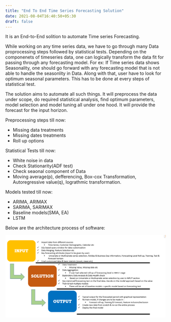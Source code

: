 ```yaml
---
title: "End To End Time Series Forecasting Solution"
date: 2021-08-04T16:40:50+05:30
draft: false
---
```


It is an End-to-End solition to automate Time series Forecasting. 

While working on any time series data, we have to go through many Data proprocessing steps followed by statistical tests. Depending on the componenets of timeseries data, one can logically transform the data fit for passing through any forecasting model.
For ex: If Time series data shows Seasonality, one should go forward with any forecasting model that is not able to handle the seasonlity in Data. Along with that, user have to look for optimum seasonal parameters. This has to be done at every steps of statistical test. 

The solution aims to automate all such things. It will preprocess the data under scope, do required statistical analysis, find optimum parameters, model selection and model tuning all under one hood. It will provide the forecast for the input horizon.


Preprocessing steps till now:
- Missing data treatments
- Missing dates treatments
- Roll up options

Statistical Tests till now:
- White noise in data
- Check Stationarity(ADF test)
- Check seaonal component of Data
- Moving average(p), defferencing, Box-cox Transformation, Autoregressive value(q), lograthmic transformation.

Models tested till now:
- ARIMA, ARIMAX
- SARIMA, SARIMAX
- Baseline models(SMA, EA)
- LSTM


Below are the architecture process of software:

![](Architecture.png)
